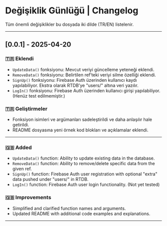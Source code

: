 # Değişiklik Günlüğü | Changelog

Tüm önemli değişiklikler bu dosyada iki dilde (TR/EN) listelenir.

---

## [0.0.1] - 2025-04-20

### 🇹🇷 Eklendi

- `UpdateData()` fonksiyonu: Mevcut veriyi güncelleme yeteneği eklendi.
- `RemoveData()` fonksiyonu: Belirtilen ref’teki veriyi silme özelliği eklendi.
- `SignUp()` fonksiyonu: Firebase Auth üzerinden kullanıcı kaydı yapılabiliyor. Ekstra olarak RTDB’ye "users/<userUID>" altına veri yazılır.
- `LogIn()` fonksiyonu: Firebase Auth üzerinden kullanıcı girişi yapılabiliyor. (Henüz test edilmemiştir.)

### 🇹🇷 Geliştirmeler

- Fonksiyon isimleri ve argümanları sadeleştirildi ve daha anlaşılır hale getirildi.
- README dosyasına yeni örnek kod blokları ve açıklamalar eklendi.

---

### 🇬🇧 Added

- `UpdateData()` function: Ability to update existing data in the database.
- `RemoveData()` function: Ability to remove/delete specific data from the given ref.
- `SignUp()` function: Firebase Auth user registration with optional "extra" data pushed under "users/<userUID>" in RTDB.
- `LogIn()` function: Firebase Auth user login functionality. (Not yet tested)

### 🇬🇧 Improvements

- Simplified and clarified function names and arguments.
- Updated README with additional code examples and explanations.

---
